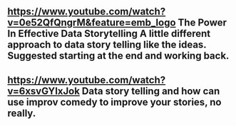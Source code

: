 https://www.youtube.com/watch?v=0e52QfQngrM&feature=emb_logo
The Power In Effective Data Storytelling
A little different approach to data story telling like the ideas.
Suggested starting at the end and working back.
---
https://www.youtube.com/watch?v=6xsvGYIxJok
Data story telling and how can use improv comedy to improve your stories, no really.
---
